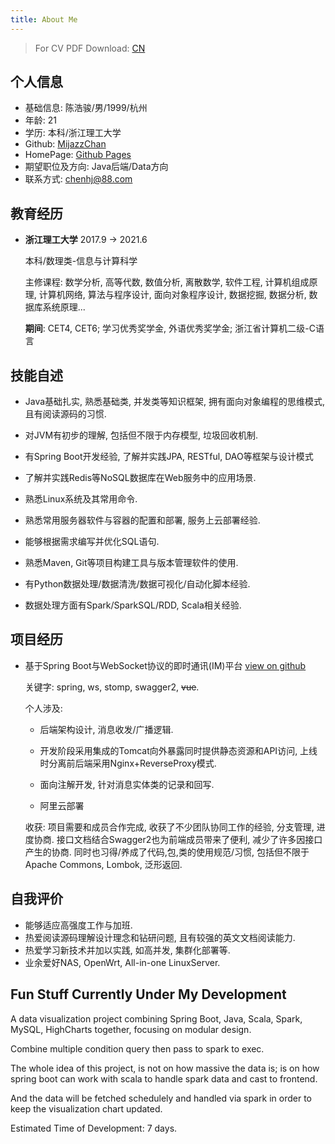 ```yaml
---
title: About Me
---
```


> For CV PDF Download: [CN](/assets/file/cv.pdf)

## 个人信息

+ 基础信息: 陈浩骏/男/1999/杭州
+ 年龄: 21
+ 学历: 本科/浙江理工大学
+ Github: [MijazzChan](https://github.com/MijazzChan)
+ HomePage: [Github Pages](https://mijazzchan.github.io)
+ 期望职位及方向: Java后端/Data方向
+ 联系方式: [chenhj@88.com](mailto:chenhj@88.com)

## 教育经历
+ **浙江理工大学** 		2017.9 -> 2021.6  

  本科/数理类-信息与计算科学

  主修课程: 数学分析, 高等代数, 数值分析, 离散数学, 软件工程, 计算机组成原理, 计算机网络, 算法与程序设计, 面向对象程序设计, 数据挖掘, 数据分析, 数据库系统原理...

  **期间**: CET4, CET6; 学习优秀奖学金, 外语优秀奖学金; 浙江省计算机二级-C语言  

## 技能自述

+ Java基础扎实, 熟悉基础类, 并发类等知识框架, 拥有面向对象编程的思维模式, 且有阅读源码的习惯.

+ 对JVM有初步的理解, 包括但不限于内存模型, 垃圾回收机制.

+ 有Spring Boot开发经验, 了解并实践JPA, RESTful, DAO等框架与设计模式

+ 了解并实践Redis等NoSQL数据库在Web服务中的应用场景.

+ 熟悉Linux系统及其常用命令.

+ 熟悉常用服务器软件与容器的配置和部署, 服务上云部署经验.

+ 能够根据需求编写并优化SQL语句.

+ 熟悉Maven, Git等项目构建工具与版本管理软件的使用.

+ 有Python数据处理/数据清洗/数据可视化/自动化脚本经验.

+ 数据处理方面有Spark/SparkSQL/RDD, Scala相关经验.


## 项目经历

+ 基于Spring Boot与WebSocket协议的即时通讯(IM)平台 [view on github](https://github.com/MijazzChan/spring-websocket-chat)

  关键字: spring, ws, stomp, swagger2, ~~vue~~.

  个人涉及:

  - 后端架构设计, 消息收发/广播逻辑.

  - 开发阶段采用集成的Tomcat向外暴露同时提供静态资源和API访问, 上线时分离前后端采用Nginx+ReverseProxy模式.
  - 面向注解开发, 针对消息实体类的记录和回写.
  - 阿里云部署

  收获: 项目需要和成员合作完成, 收获了不少团队协同工作的经验, 分支管理, 进度协商. 接口文档结合Swagger2也为前端成员带来了便利, 减少了许多因接口产生的协商. 同时也习得/养成了代码,包,类的使用规范/习惯, 包括但不限于Apache Commons, Lombok, 泛形返回.

## 自我评价

+ 能够适应高强度工作与加班.
+ 热爱阅读源码理解设计理念和钻研问题, 且有较强的英文文档阅读能力.
+ 热爱学习新技术并加以实践, 如高并发, 集群化部署等.
+ 业余爱好NAS, OpenWrt, All-in-one LinuxServer.

## Fun Stuff Currently Under My Development

A data visualization project combining Spring Boot, Java, Scala, Spark, MySQL, HighCharts together, focusing on modular design. 

Combine multiple condition query then pass to spark to exec.

The whole idea of this project, is not on how massive the data is; is on how spring boot can work with scala to handle spark data and cast to frontend.

And the data will be fetched schedulely and handled via spark in order to keep the visualization chart updated. 

Estimated Time of Development: 7 days.